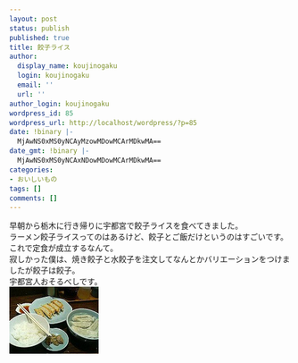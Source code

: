 ```yaml
---
layout: post
status: publish
published: true
title: 餃子ライス
author:
  display_name: koujinogaku
  login: koujinogaku
  email: ''
  url: ''
author_login: koujinogaku
wordpress_id: 85
wordpress_url: http://localhost/wordpress/?p=85
date: !binary |-
  MjAwNS0xMS0yNCAyMzowMDowMCArMDkwMA==
date_gmt: !binary |-
  MjAwNS0xMS0yNCAxNDowMDowMCArMDkwMA==
categories:
- おいしいもの
tags: []
comments: []
---
```

<p>早朝から栃木に行き帰りに宇都宮で餃子ライスを食べてきました。<br />
ラーメン餃子ライスってのはあるけど、餃子とご飯だけというのはすごいです。<br />
これで定食が成立するなんて。<br />
寂しかった僕は、焼き餃子と水餃子を注文してなんとかバリエーションをつけましたが餃子は餃子。<br />
宇都宮人おそるべしです。<br />
<img src="/blog/img/20051124.jpg" alt="20051124.jpg" width="160" height="120" /></p>
